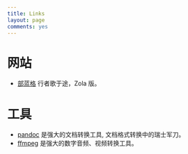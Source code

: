 ```yaml
---
title: Links
layout: page
comments: yes
---
```


# 网站

- [部蓝格](https://ohmycloud.github.io/) 行者歌于途，Zola 版。

# 工具

- [pandoc](http://pandoc.org) 是强大的文档转换工具, 文档格式转换中的瑞士军刀。
- [ffmpeg](https://www.ffmpeg.org) 是强大的数字音频、视频转换工具。​
